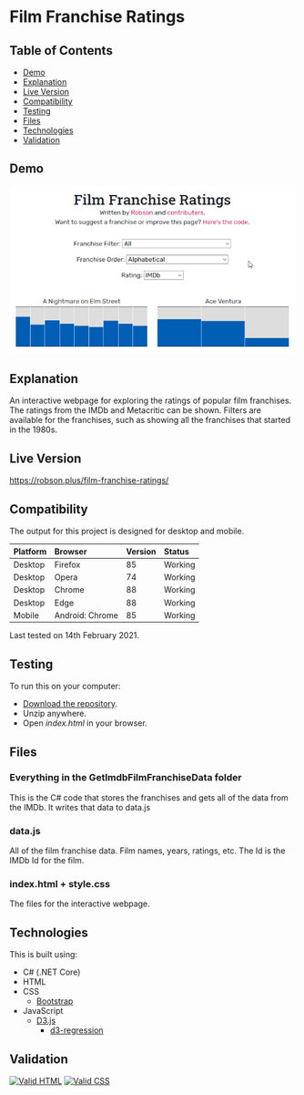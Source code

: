 # Film Franchise Ratings

## Table of Contents

 * [Demo](#demo)
 * [Explanation](#explanation)
 * [Live Version](#live-version)
 * [Compatibility](#compatibility)
 * [Testing](#testing) 
 * [Files](#files)
 * [Technologies](#technologies)
 * [Validation](#validation)

## Demo

<img src="https://raw.githubusercontent.com/Robson/Film-Franchise-Ratings/master/Demo.gif" />

## Explanation

An interactive webpage for exploring the ratings of popular film franchises. The ratings from the IMDb and Metacritic can be shown. Filters are available for the franchises, such as showing all the franchises that started in the 1980s.

## Live Version

https://robson.plus/film-franchise-ratings/

## Compatibility

The output for this project is designed for desktop and mobile.

| Platform | Browser          | Version | Status  |
| :------- | :--------------- | :------ | :------ |
| Desktop  | Firefox          | 85      | Working |
| Desktop  | Opera            | 74      | Working |
| Desktop  | Chrome           | 88      | Working |
| Desktop  | Edge             | 88      | Working |
| Mobile   | Android: Chrome  | 85      | Working |

Last tested on 14th February 2021.

## Testing

To run this on your computer:
 * [Download the repository](https://github.com/Robson/Film-Franchise-Ratings/archive/master.zip).
 * Unzip anywhere.
 * Open *index.html* in your browser.

## Files

### Everything in the GetImdbFilmFranchiseData folder

This is the C# code that stores the franchises and gets all of the data from the IMDb. It writes that data to data.js

### data.js

All of the film franchise data. Film names, years, ratings, etc. The Id is the IMDb Id for the film.

### index.html + style.css

The files for the interactive webpage.

## Technologies

This is built using:
 * C# (.NET Core)
 * HTML
 * CSS
   * <a href="https://github.com/twbs/bootstrap">Bootstrap</a>
 * JavaScript
   * <a href="https://github.com/d3/d3">D3.js</a>
     * <a href="https://github.com/harrystevens/d3-regression">d3-regression</a>

## Validation
	 
<a href="https://validator.w3.org/nu/?doc=https%3A%2F%2Frobson.plus%2Ffilm-franchise-ratings%2F"><img src="https://www.w3.org/Icons/valid-html401-blue" alt="Valid HTML" /></a>
<a href="http://jigsaw.w3.org/css-validator/validator?uri=https%3A%2F%2Frobson.plus%2Ffilm-franchise-ratings%2Fstyle.css&profile=css3svg&usermedium=all&warning=1"><img src="https://jigsaw.w3.org/css-validator/images/vcss-blue" alt="Valid CSS" /></a>